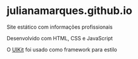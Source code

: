 # julianamarques.github.io

Site estático com informações profissionais

Desenvolvido com HTML, CSS e JavaScript

O [UIKit](https://getuikit.com/) foi usado como framework para estilo
